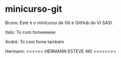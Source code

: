 # minicurso-git

Bruno:
Este é o minicurso de Git e GitHub do VI SASI.

Italo:
To com fomeeeeee

André: 
To com fome também

Hermann:
<<<<<< HERMANN ESTEVE AKI >>>>>>>>